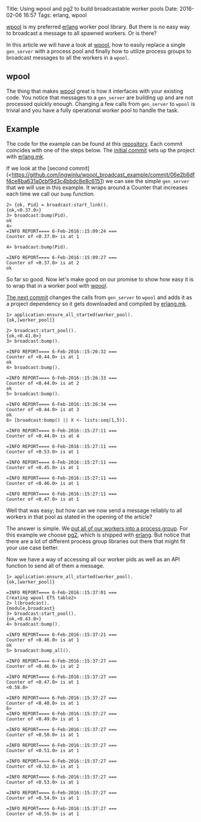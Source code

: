 Title: Using wpool and pg2 to build broadcastable worker pools
Date: 2016-02-06 16:57
Tags: erlang, wpool

[wpool] is my preferred [erlang] worker pool library. But there is
no easy way to broadcast a message to all spawned workers. Or is there?

In this article we will have a look at [wpool], how to easily replace a single
`gen_server` with a process pool and finally how to utilize process groups to
broadcast messages to all the workers in a `wpool`.

## wpool
The thing that makes [wpool] great is how it interfaces with your existing
code. You notice that messages to a `gen_server` are building up and are not
processed quickly enough. Changing a few calls from `gen_server` to
`wpool` is trivial and you have a fully operational worker pool to handle the
task.

## Example
The code for the example can be found at this [repository][example repo].
Each commit coincides with one of the steps below. The
[initial commit](https://github.com/ingwinlu/wpool_broadcast_example/commit/8c1fb84876bc8d507d93ae7bb9b83149a24a5a66)
sets up the project with [erlang.mk].

If we look at the [second commit](<https://github.com/ingwinlu/wpool_broadcast_example/commit/06e2b6dff4ce8ba631a0cbf9d3c4bbdc8e8c6151)
we can see the simple `gen_server` that we will use in this example. It wraps
around a Counter that increases each time we call our `bump` function.

```
2> {ok, Pid} = broadcast:start_link().
{ok,<0.37.0>}
3> broadcast:bump(Pid).
ok
4> 
=INFO REPORT==== 6-Feb-2016::15:09:24 ===
Counter of <0.37.0> is at 1

4> broadcast:bump(Pid).

=INFO REPORT==== 6-Feb-2016::15:09:27 ===
Counter of <0.37.0> is at 2
ok
```

So far so good. Now let's make good on our promise to show how easy it is to
wrap that in a worker pool with [wpool].

[The next commit](https://github.com/ingwinlu/wpool_broadcast_example/commit/048b996c6d63e750aa55bd7e5ea441654b554e2d)
changes the calls from `gen_server` to `wpool` and adds it as a project
dependency so it gets downloaded and compiled by [erlang.mk].

```
1> application:ensure_all_started(worker_pool).
{ok,[worker_pool]}

2> broadcast:start_pool().
{ok,<0.41.0>}
3> broadcast:bump().

=INFO REPORT==== 6-Feb-2016::15:26:32 ===
Counter of <0.44.0> is at 1
ok
4> broadcast:bump().

=INFO REPORT==== 6-Feb-2016::15:26:33 ===
Counter of <0.44.0> is at 2
ok
5> broadcast:bump().

=INFO REPORT==== 6-Feb-2016::15:26:34 ===
Counter of <0.44.0> is at 3
ok
6> [broadcast:bump() || X <- lists:seq(1,5)].

=INFO REPORT==== 6-Feb-2016::15:27:11 ===
Counter of <0.44.0> is at 4

=INFO REPORT==== 6-Feb-2016::15:27:11 ===
Counter of <0.53.0> is at 1

=INFO REPORT==== 6-Feb-2016::15:27:11 ===
Counter of <0.45.0> is at 1
 
=INFO REPORT==== 6-Feb-2016::15:27:11 ===
Counter of <0.46.0> is at 1

=INFO REPORT==== 6-Feb-2016::15:27:11 ===
Counter of <0.47.0> is at 1
```

Well that was easy; but how can we now send a message reliably to all workers
in that pool as stated in the opening of the article?

The answer is simple. We [put all of our workers into a process
group](https://github.com/ingwinlu/wpool_broadcast_example/commit/192b8bd53a1645adc3f2d2537b8a4e5b47e90a41).
For this example we choose [pg2], which is shipped with [erlang]. But notice
that there are a lot of different process group libraries out there that might
fit your use case better.

Now we have a way of accessing all our worker pids as well as an API function
to send all of them a message.

```
1> application:ensure_all_started(worker_pool).
{ok,[worker_pool]}

=INFO REPORT==== 6-Feb-2016::15:37:01 ===
Creating wpool ETS table2> 
2> l(broadcast).
{module,broadcast}
3> broadcast:start_pool().
{ok,<0.43.0>}
4> broadcast:bump().

=INFO REPORT==== 6-Feb-2016::15:37:21 ===
Counter of <0.46.0> is at 1
ok
5> broadcast:bump_all().

=INFO REPORT==== 6-Feb-2016::15:37:27 ===
Counter of <0.46.0> is at 2

=INFO REPORT==== 6-Feb-2016::15:37:27 ===
Counter of <0.47.0> is at 1
<0.58.0>

=INFO REPORT==== 6-Feb-2016::15:37:27 ===
Counter of <0.48.0> is at 1
6> 
=INFO REPORT==== 6-Feb-2016::15:37:27 ===
Counter of <0.49.0> is at 1

=INFO REPORT==== 6-Feb-2016::15:37:27 ===
Counter of <0.50.0> is at 1

=INFO REPORT==== 6-Feb-2016::15:37:27 ===
Counter of <0.51.0> is at 1

=INFO REPORT==== 6-Feb-2016::15:37:27 ===
Counter of <0.52.0> is at 1

=INFO REPORT==== 6-Feb-2016::15:37:27 ===
Counter of <0.53.0> is at 1

=INFO REPORT==== 6-Feb-2016::15:37:27 ===
Counter of <0.54.0> is at 1

=INFO REPORT==== 6-Feb-2016::15:37:27 ===
Counter of <0.55.0> is at 1
```

[erlang]: http://www.erlang.org/ "Erlang Programming Language"
[erlang.mk]: http://erlang.mk/ "A build tool for Erlang that just works"
[example repo]: https://github.com/ingwinlu/wpool_broadcast_example "wpool broadcast example repository"
[wpool]: https://github.com/inaka/worker_pool "Erlang worker pool"
[pg2]: http://erlang.org/doc/man/pg2.html "Distributed Named Process Groups"
